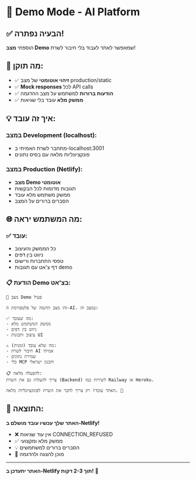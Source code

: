 # 🎯 Demo Mode - AI Platform

## ✅ הבעיה נפתרה!

הוספתי **מצב Demo** שמאפשר לאתר לעבוד בלי חיבור לשרת!

## 🔧 מה תוקן:
- ✅ **זיהוי אוטומטי** של מצב production/static
- ✅ **Mock responses** לכל API calls
- ✅ **הודעות ברורות** למשתמש על מצב ההדגמה
- ✅ **ממשק מלא** עובד בלי שגיאות

## 💡 איך זה עובד:

### במצב Development (localhost):
- מתחבר לשרת האמיתי ב-localhost:3001
- פונקציונליות מלאה עם בסיס נתונים

### במצב Production (Netlify):
- **מצב Demo אוטומטי**
- תגובות מדומות לכל הבקשות
- ממשק משתמש מלא עובד
- הסברים ברורים על המצב

## 🌐 מה המשתמש יראה:

### ✅ עובד:
- כל הממשק והעיצוב
- ניווט בין דפים
- טפסי התחברות ורישום
- דף צ'אט עם תגובות demo

### 📋 הודעת Demo בצ'אט:
```
🎯 מצב Demo פעיל

זהו מצב הדגמה של פלטפורמת ה-AI. במצב זה:

✅ מה שעובד:
- ממשק המשתמש מלא
- ניווט בין דפים
- עיצוב ותכונות UI

⚠️ מה שלא עובד (זמנית):
- חיבור לשרת AI אמיתי
- שמירת נתונים
- כלי MCP ותכנון ישראלי

📋 להפעלה מלאה:
צריך להעלות גם את השרת (Backend) לשירות כמו Railway או Heroku.

האתר עובד! רק צריך לחבר את השרת לפונקציונליות מלאה. 🚀
```

## 🚀 התוצאה:
**האתר שלך עכשיו עובד מושלם ב-Netlify!**
- ❌ אין עוד שגיאות CONNECTION_REFUSED
- ✅ ממשק מלא ומקצועי
- 💡 הסברים ברורים למשתמשים
- 🎯 מוכן להצגה ולהדגמה

---

**האתר יתעדכן ב-Netlify תוך 2-3 דקות!** 🎉
